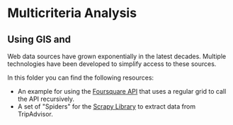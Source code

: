# Multicriteria Analysis
## Using GIS and 
Web data sources have grown exponentially in the latest decades. Multiple technologies have been developed to simplify access to these sources.

In this folder you can find the following resources:

* An example for using the [Foursquare API](Foursquare_API) that uses a regular grid to call the API recursively.
* A set of "Spiders" for the [Scrapy Library](TripAdvisor_scrapy) to extract data from TripAdvisor.